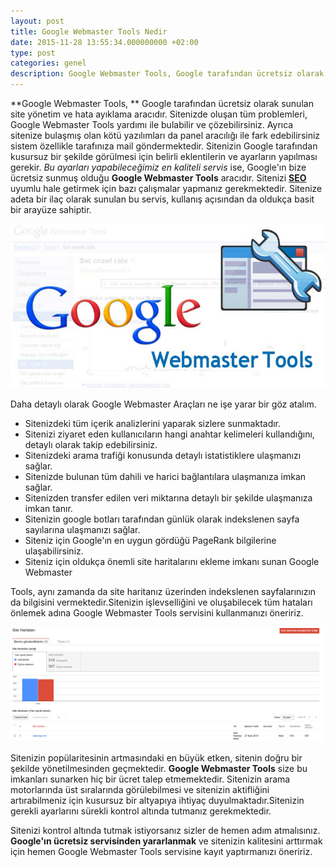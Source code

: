 ```yaml
---
layout: post
title: Google Webmaster Tools Nedir
date: 2015-11-28 13:55:34.000000000 +02:00
type: post
categories: genel
description: Google Webmaster Tools, Google tarafından ücretsiz olarak sunulan site yönetim ve hata ayıklama aracıdır. Sitenizde oluşan tüm problemleri
---
```


**Google Webmaster Tools, ** Google tarafından ücretsiz olarak sunulan site yönetim ve hata ayıklama aracıdır. Sitenizde oluşan tüm problemleri, Google Webmaster Tools yardımı ile bulabilir ve çözebilirsiniz. Ayrıca sitenize bulaşmış olan kötü yazılımları da panel aracılığı ile fark edebilirsiniz sistem özellikle tarafınıza mail göndermektedir. Sitenizin Google tarafından kusursuz bir şekilde görülmesi için belirli eklentilerin ve ayarların yapılması gerekir. _Bu ayarları yapabileceğimiz en kaliteli servis_ ise, Google'ın bize ücretsiz sunmuş olduğu **Google Webmaster Tools** aracıdır. Sitenizi **[SEO](https://mertcangokgoz.com/category/dusunce/)** uyumlu hale getirmek için bazı çalışmalar yapmanız gerekmektedir. Sitenize adeta bir ilaç olarak sunulan bu servis, kullanış açısından da oldukça basit bir arayüze sahiptir.

![webmasteraraclerigorsel1](/assets/webmasteraraclerigorsel1.jpg)

Daha detaylı olarak Google Webmaster Araçları ne işe yarar bir göz atalım.

- Sitenizdeki tüm içerik analizlerini yaparak sizlere sunmaktadır.
- Sitenizi ziyaret eden kullanıcıların hangi anahtar kelimeleri kullandığını, detaylı olarak takip edebilirsiniz.
- Sitenizdeki arama trafiği konusunda detaylı istatistiklere ulaşmanızı sağlar.
- Sitenizde bulunan tüm dahili ve harici bağlantılara ulaşmanıza imkan sağlar.
- Sitenizden transfer edilen veri miktarına detaylı bir şekilde ulaşmanıza imkan tanır.
- Sitenizin google botları tarafından günlük olarak indekslenen sayfa sayılarına ulaşmanızı sağlar.
- Siteniz için Google'ın en uygun gördüğü PageRank bilgilerine ulaşabilirsiniz.
- Siteniz için oldukça önemli site haritalarını ekleme imkanı sunan Google Webmaster

Tools, aynı zamanda da site haritanız üzerinden indekslenen sayfalarınızın da bilgisini vermektedir.Sitenizin işlevselliğini ve oluşabilecek tüm hataları önlemek adına Google Webmaster Tools servisini kullanmanızı öneririz.

![siteharitasigorsel2](/assets/siteharitasigorsel2.png)

Sitenizin popülaritesinin artmasındaki en büyük etken, sitenin doğru bir şekilde yönetilmesinden geçmektedir. **Google Webmaster Tools** size bu imkanları sunarken hiç bir ücret talep etmemektedir. Sitenizin arama motorlarında üst sıralarında görülebilmesi ve sitenizin aktifliğini artırabilmeniz için kusursuz bir altyapıya ihtiyaç duyulmaktadır.Sitenizin gerekli ayarlarını sürekli kontrol altında tutmanız gerekmektedir.

Sitenizi kontrol altında tutmak istiyorsanız sizler de hemen adım atmalısınız. **Google'ın ücretsiz servisinden yararlanmak** ve sitenizin kalitesini arttırmak için hemen Google Webmaster Tools servisine kayıt yaptırmanızı öneririz.
